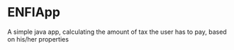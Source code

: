 # ENFIApp
A simple java app, calculating the amount of tax the user has to pay, based on his/her properties
